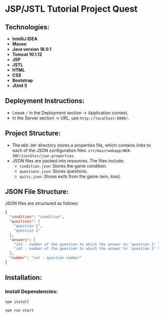 # JSP/JSTL Tutorial Project Quest

## Technologies:
- **IntelliJ IDEA**
- **Maven**
- **Java version 18.0.1**
- **Tomcat 10.1.12**
- **JSP**
- **JSTL**
- **HTML**
- **CSS**
- **Bootstrap**
- **JUnit 5**

## Deployment Instructions:
- Leave `/` in the Deployment section -> Application context.
- In the Server section -> URL, use `http://localhost:8080/`.

## Project Structure:
- The `WEB-INF` directory stores a properties file, which contains links to each of the JSON configuration files: `src/main/webapp/WEB-INF/jsonStor/json.properties`.
- JSON files are packed into resources. The files include:
  - `condition.json`: Stores the game condition.
  - `questions.json`: Stores questions.
  - `quits.json`: Stores exits from the game (win, loss).

## JSON File Structure:
JSON files are structured as follows:
```json
{
  "condition": "condition",
  "questions": [
    "question 1",
    "question 2"
  ],
  "answers": [
    "int - number of the question to which the answer to 'question 1' leads",
    "int - number of the question to which the answer to 'question 2' leads"
  ],
  "number": "int - question number"
}
```
## Installation:

### Install Dependencies:

```bashbash
npm install
```

```bash
npm run start
```